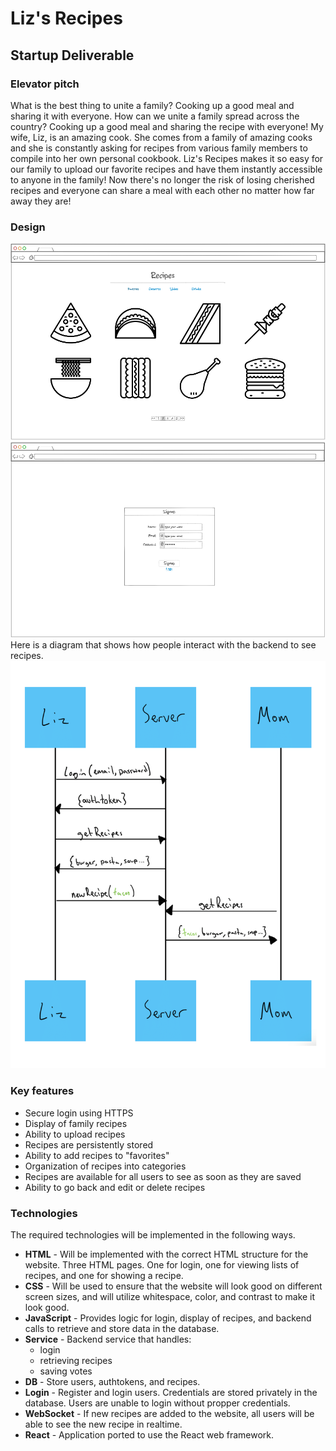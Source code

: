 # Liz's Recipes

## Startup Deliverable

### Elevator pitch

What is the best thing to unite a family? Cooking up a good meal and sharing it with everyone. How can we unite a family spread across the country? Cooking up a good meal and sharing the recipe with everyone! My wife, Liz, is an amazing cook. She comes from a family of amazing cooks and she is constantly asking for recipes from various family members to compile into her own personal cookbook. Liz's Recipes makes it so easy for our family to upload our favorite recipes and have them instantly accessible to anyone in the family! Now there's no longer the risk of losing cherished recipes and everyone can share a meal with each other no matter how far away they are!

### Design

![mockMainPage](mockMainPage.png)
![mockSignIn](mockSignIn.png)
Here is a diagram that shows how people interact with the backend to see recipes.
![ServerDesign](ServerDesign.png)

### Key features

- Secure login using HTTPS
- Display of family recipes
- Ability to upload recipes
- Recipes are persistently stored
- Ability to add recipes to "favorites"
- Organization of recipes into categories
- Recipes are available for all users to see as soon as they are saved
- Ability to go back and edit or delete recipes

### Technologies

The required technologies will be implemented in the following ways.

- **HTML** - Will be implemented with the correct HTML structure for the website. Three HTML pages. One for login, one for viewing lists of recipes, and one for showing a recipe.
- **CSS** - Will be used to ensure that the website will look good on different screen sizes, and will utilize whitespace, color, and contrast to make it look good.
- **JavaScript** - Provides logic for login, display of recipes, and backend calls to retrieve and store data in the database.
- **Service** - Backend service that handles:
  - login
  - retrieving recipes
  - saving votes
- **DB** - Store users, authtokens, and recipes.
- **Login** - Register and login users. Credentials are stored privately in the database. Users are unable to login without propper credentials. 
- **WebSocket** - If new recipes are added to the website, all users will be able to see the new recipe in realtime.
- **React** - Application ported to use the React web framework.

